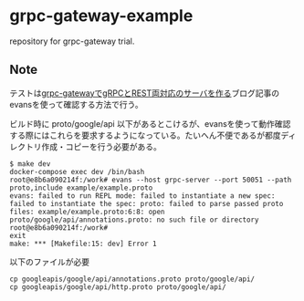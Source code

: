 # grpc-gateway-example

repository for grpc-gateway trial.

## Note

テストは[grpc-gatewayでgRPCとREST両対応のサーバを作る](https://future-architect.github.io/articles/20220624a/)ブログ記事のevansを使って確認する方法で行う。

ビルド時に proto/google/api 以下があるとこけるが、evansを使って動作確認する際にはこれらを要求するようになっている。たいへん不便であるが都度ディレクトリ作成・コピーを行う必要がある。

```console
$ make dev
docker-compose exec dev /bin/bash
root@e8b6a090214f:/work# evans --host grpc-server --port 50051 --path proto,include example/example.proto
evans: failed to run REPL mode: failed to instantiate a new spec: failed to instantiate the spec: proto: failed to parse passed proto files: example/example.proto:6:8: open proto/google/api/annotations.proto: no such file or directory
root@e8b6a090214f:/work#
exit
make: *** [Makefile:15: dev] Error 1
```

以下のファイルが必要

```console
cp googleapis/google/api/annotations.proto proto/google/api/
cp googleapis/google/api/http.proto proto/google/api/
```
